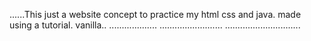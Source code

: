 ......This just a website concept to practice my html css and java. made using a tutorial. vanilla..
...................
......................... ..............................